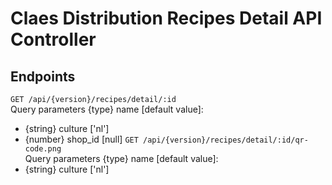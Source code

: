 # Claes Distribution Recipes Detail API Controller

## Endpoints
`GET /api/{version}/recipes/detail/:id`  
Query parameters {type} name [default value]:
- {string} culture ['nl']
- {number} shop_id [null]
`GET /api/{version}/recipes/detail/:id/qr-code.png`  
Query parameters {type} name [default value]:
- {string} culture ['nl']